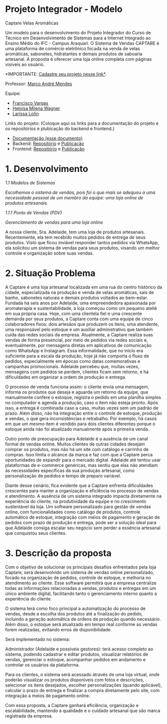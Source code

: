 # Projeto Integrador - Modelo
Captare Velas Aromáticas

Um modelo para o desenvolvimento do Projeto Integrador do Curso de Técnico em Desenvolvimento de Sistemas para a Internet Integrado ao Ensino Médio do IFC - Campus Araquari.
O Sistema de Vendas CAPTARE é uma plataforma de comércio eletrônico focada na venda de velas aromáticas, sabonetes, hidratantes e demais produtos de saboaria artesanal. A proposta é oferecer uma loja online completa com páginas visíveis ao usuário.

*IMPORTANTE: [Cadastre seu projeto nesse link*](https://docs.google.com/spreadsheets/d/1KXuMJ9TK7GPyahR_BfLwfn4ec7vX7DgiHx42vFc4E7g/edit?usp=sharing).

Professor: [Marco André Mendes](github.com/marcoandre)

Equipe:
- [Francisco Vargas](github.com/fraciscovargas)
- [Heloísa Milena Wagner](github.com/helowgnr)
- [Larissa Lotin](github.com/lotinn)

Links do projeto:
(Coloque aqui os links para a documentação do projeto e os repositórios e plubicação do backend e frontend.)
-   [Documentação (esse documento)](https://docs.google.com/document/d/1gnxcceyV3PyfJAjMeULGaxtKdyva5Z8GaQLAlQ1gf9o/edit?tab=t.6yoyz1n3v4zq)
-   Backend: [Repositório](https://github.com/fracisconeto/Captare_Beck.git) e [Publicação](https://pi-backend.herokuapp.com/)
-   Frontend: [Repositório](github.com/marcoandre/pi-frontend) e [Publicação](https://pi-frontend.herokuapp.com/)


# 1. Desenvolvimento
*1.1 Modelos de Sistemas*

*Escolhemos o sistema de vendas, pois foi o que mais se adequou a uma necessidade pessoal de um membro da equipe: uma loja online de produtos artesanais.*

*1.1.1 Ponto de Vendas (PDV)*

*Gerenciamento de vendas para uma loja online*

A nossa cliente, Sra. Adelaide, tem uma loja de produtos artesanais. Recentemente, ela tem recebido muitos pedidos de entrega de seus produtos. Visto que ficou inviável responder tantos pedidos via WhatsApp, ela solicitou um sistema de vendas para seus produtos, visando um melhor controle e organização sobre suas vendas.


# 2. Situação Problema


  A Captare é uma loja artesanal localizada em uma rua do centro histórico da cidade, especializada na produção e venda de velas aromáticas, sais de banho, sabonetes naturais e demais produtos voltados ao bem-estar. Fundada há seis anos por Adelaide, uma empreendedora apaixonada por aromaterapia e sustentabilidade, a loja começou como um pequeno ateliê em sua própria casa. Hoje, com uma clientela fiel e uma crescente demanda por seus produtos, a Captare conta com uma equipe de cinco colaboradores fixos: dois artesãos que produzem os itens, uma atendente, uma responsável pelo estoque e um auxiliar administrativo que também cuida das redes sociais da empresa.
Atualmente, a Captare realiza suas vendas de forma presencial, por meio de pedidos via redes sociais e, eventualmente, por mensagens diretas em aplicativos de comunicação como WhatsApp e Instagram. Essa informalidade, que no início era suficiente para a escala da produção, hoje já não comporta o fluxo de pedidos, especialmente em épocas como datas comemorativas e campanhas promocionais. Adelaide percebeu que, muitas vezes, mensagens com pedidos se perdem, clientes ficam sem retorno, e há dificuldades em organizar a ordem de produção e entrega.

  O processo de venda funciona assim: o cliente envia uma mensagem, informa os produtos que deseja e aguarda um retorno da equipe, que manualmente confere o estoque, registra o pedido em uma planilha simples no computador e agenda a produção, caso o item não esteja pronto. Após isso, a entrega é combinada caso a caso, muitas vezes sem um padrão de prazo. Além disso, não há integração entre o controle de estoque, produção e vendas, o que gera inconsistências e retrabalho. Por exemplo, há casos em que um mesmo item é vendido para dois clientes diferentes porque o estoque ainda não foi atualizado manualmente após a primeira venda.
  
  Outro ponto de preocupação para Adelaide é a ausência de um canal formal de vendas online. Muitos clientes de outras cidades desejam comprar os produtos, mas não há um site com catálogo e carrinho de compras. Isso limita o alcance da marca e faz com que a Captare perca oportunidades de expandir para o mercado digital. Adelaide até tentou usar plataformas de e-commerce genéricas, mas sentiu que elas não atendiam às necessidades específicas da sua produção artesanal, como personalização de pedidos e tempo de preparo variável.
  
  Diante desse cenário, fica evidente que a Captare enfrenta dificuldades crescentes para manter a organização e eficiência no processo de vendas e atendimento. A ausência de um sistema integrado impacta diretamente na experiência do cliente, na produtividade da equipe e no crescimento sustentável da loja. Um software personalizado para gestão de vendas online, com funcionalidades como catálogo de produtos, controle automático de estoque, integração com meios de pagamento e geração de pedidos com prazo de produção e entrega, pode ser a solução ideal para que Adelaide consiga escalar seu negócio sem perder a essência artesanal que conquistou seus clientes.

# 3. Descrição da proposta

Com o objetivo de solucionar os principais desafios enfrentados pela loja Captare, será desenvolvido um sistema de vendas online personalizado, focado na organização de pedidos, controle de estoque, e melhoria no atendimento ao cliente. Esse software permitirá que a empresa centralize todas as informações relacionadas a vendas, produtos e entregas em um único ambiente digital, facilitando tanto o gerenciamento interno quanto a experiência do cliente.

O sistema terá como foco principal a automatização do processo de vendas, desde a escolha dos produtos até a finalização do pedido, incluindo a geração automática de ordens de produção quando necessário. Além disso, o estoque será atualizado em tempo real conforme as vendas forem realizadas, evitando erros de disponibilidade.

Será implementado no sistema:

Administrador (Adelaide e possíveis gestores): terá acesso completo ao sistema, podendo cadastrar e editar produtos, visualizar relatórios de vendas, gerenciar o estoque, acompanhar pedidos em andamento e controlar os usuários da plataforma.

Para os clientes, o sistema será acessado através de uma loja virtual, onde poderão visualizar os produtos disponíveis com fotos e descrições, selecionar os itens desejados, escolher personalizações (quando aplicável), calcular o prazo de entrega e finalizar a compra diretamente pelo site, com integração a meios de pagamento online.

Com essa proposta, a Captare ganhará eficiência, organização e escalabilidade, mantendo a qualidade e o cuidado artesanal que são marca registrada da empresa.

